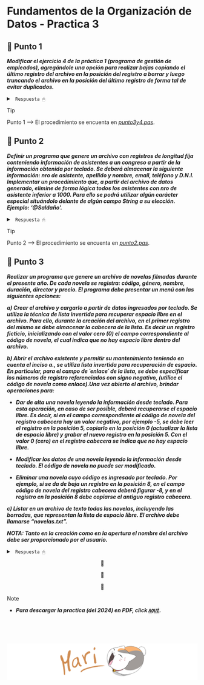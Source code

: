 # Fundamentos de la Organización de Datos - Practica 3

## 🔵 Punto 1

***Modificar el ejercicio 4 de la práctica 1 (programa de gestión de empleados),
agregándole una opción para realizar bajas copiando el último registro del archivo en
la posición del registro a borrar y luego truncando el archivo en la posición del último
registro de forma tal de evitar duplicados.***

<details><summary> <code> Respuesta 🖱 </code></summary><br>

~~~
procedure baja(var arc_emp:empleado); 
var
    nro,aux:integer;
    emp:empleR;
    existe:boolean;
begin
    Reset(arc_emp);
    read(arc_emp,emp);
    WriteLn('Ingrese numero de empleado a eliminar');
    read(nro);
    existe:=false;
    while(not Eof(arc_emp) or (not existe))do begin
        read(arc_emp,emp);
        if(nro<>emp.nro)then
          existe:=true;
    end;
    if (existe) then begin
      aux:=FilePos(arc_emp)-1; {me guardo la posición del registro a sobreescribir}
      Seek(arc_emp,FilePos(arc_emp)-1); {voy a la posicion del ultimo registro en el archivo}
      read(arc_emp,emp); {leo el ultimo registro del archivo}
      Seek(arc_emp,aux); {vuelvo a la posicion del registro a sobreescribir}
      Write(arc_emp,emp); {guardo el ultimo registro en esta posicion}
      Seek(arc_emp,FilePos(arc_emp)-1); {apunto a la posicion del ultimo registro}
      Truncate(arc_emp); {la trunco}
    end;
end;
~~~

</details>

>[!TIP]
>
> Punto 1 --> El procedimiento se encuenta en [*punto3y4.pas*](/practica1/punto3y4.pas).

## 🔵 Punto 2

***Definir un programa que genere un archivo con registros de longitud fija conteniendo información de asistentes a un congreso a partir de la información obtenida por teclado. Se deberá almacenar la siguiente información: nro de asistente, apellido y nombre, email, teléfono y D.N.I. Implementar un procedimiento que, a partir del archivo de datos generado, elimine de forma lógica todos los asistentes con nro de asistente inferior a 1000. Para ello se podrá utilizar algún carácter especial situándolo delante de algún campo String a su elección. Ejemplo: ‘@Saldaño’.***

<details><summary> <code> Respuesta 🖱 </code></summary><br>

~~~
Program punto2;
type
    asistenteR = record
        nroAsis:integer;
        apeNomb:string[20];
        email:string[15];
        tel:integer;
        dni:integer;
    end;
    archivo = file of asistenteR;

procedure cargar (var a:asistenteR);
begin
  WriteLn('Ingrese nroAsist, apellido y nombre, email, tel y dni, o 0 para salir');
  Read(a.nroAsis);
  if(a.nroAsis<>0)then begin
    Read(a.apeNomb);
    Read(a.email);
    Read(a.tel);
    Read(a.dni);
  end;
end;

{generar un archivo con registros de longitud fija conteniendo información de asistentes
a un congreso a partir de la información obtenida por teclado.}
procedure generar(var a:archivo);
var
    asistR:asistenteR;
begin
    Assign(a,'archivo_asistentes');
    Rewrite(a);
    cargar(asistR);
    while (asistR.nroAsis<>0) do begin
        Write(a,asistR);
        cargar(asistR);
    end;
    Close(a);
end;

{elimine de forma lógica todos los asistentes con nro de asistente inferior a 1000}
procedure eliminar_logico(var a:archivo);
var
    asistR:asistenteR;
begin
    Reset(a);
    while (not Eof(a)) do begin
      Read(a,asistR);
      if(asistR.nroAsis<1000)then begin
        asistR.apeNomb:=Concat('***',asistR.apeNomb);
        Seek(a,FilePos(a)-1);
        Write(a,asistR);
      end;
    end;
    Close(a);
end;

{programa principal}
var
    a:archivo;
begin
    generar(a);
    eliminar_logico(a);
end.
~~~

</details>

>[!TIP]
>
> Punto 2 --> El procedimiento se encuenta en [*punto2.pas*](/practica3/punto2.pas).

## 🔵 Punto 3

***Realizar un programa que genere un archivo de novelas filmadas durante el presente año. De cada novela se registra: código, género, nombre, duración, director y precio. El programa debe presentar un menú con las siguientes opciones:***

***a) Crear el archivo y cargarlo a partir de datos ingresados por teclado. Se utiliza la técnica de lista invertida para recuperar espacio libre en el archivo. Para ello, durante la creación del archivo, en el primer registro del mismo se debe almacenar la cabecera de la lista. Es decir un registro ficticio, inicializando con el valor cero (0) el campo correspondiente al código de novela, el cual indica que no hay espacio libre dentro del archivo.***

***b) Abrir el archivo existente y permitir su mantenimiento teniendo en cuenta el inciso a., se utiliza lista invertida para recuperación de espacio. En particular, para el campo de ´enlace´ de la lista, se debe especificar los números de registro referenciados con signo negativo, (utilice el código de novela como enlace).Una vez abierto el archivo, brindar operaciones para:***

* ***Dar de alta una novela leyendo la información desde teclado. Para esta operación, en caso de ser posible, deberá recuperarse el espacio libre. Es decir, si en el campo correspondiente al código de novela del registro cabecera hay un valor negativo, por ejemplo -5, se debe leer el registro en la posición 5, copiarlo en la posición 0 (actualizar la lista de espacio libre) y grabar el nuevo registro en la posición 5. Con el valor 0 (cero) en el registro cabecera se indica que no hay espacio libre.***

* ***Modificar los datos de una novela leyendo la información desde teclado. El código de novela no puede ser modificado.***

* ***Eliminar una novela cuyo código es ingresado por teclado. Por ejemplo, si se da de baja un registro en la posición 8, en el campo código de novela del registro cabecera deberá figurar -8, y en el registro en la posición 8 debe copiarse el antiguo registro cabecera.***

***c) Listar en un archivo de texto todas las novelas, incluyendo las borradas, que representan la lista de espacio libre. El archivo debe llamarse “novelas.txt”.***

***NOTA: Tanto en la creación como en la apertura el nombre del archivo debe ser proporcionado por el usuario.***

<details><summary> <code> Respuesta 🖱 </code></summary><br>

~~~
Program punto3;
type
    novelaR = record
        cod:integer;
        genero:String[10];
        nombre:String[20];
        duracion:integer;
        director:string[20];
        precio:real;
    end;
    arc_novelas = file of novelaR;

procedure leer_novela(var nov:novelaR);
begin
  WriteLn('Ingrese codigo, genero, nombre, duracion, director y precio, o -1 para terminar.');
  Read(nov.cod);
  if(nov.cod<>-1)then begin
    Read(nov.genero);
    Read(nov.nombre);
    Read(nov.duracion);
    Read(nov.director);
    Read(nov.precio);
  end;
end;

{punto a) --> Crear el archivo y cargarlo a partir de datos ingresados por teclado. 
(LISTA INVERTIDA: durante la creación del archivo, en el primer registro se debe 
almacenar la cabecera de la lista. Es decir un registro ficticio, inicializando con el 
valor cero (0) el campo correspondiente al código de novela, el cual indica que no hay 
espacio libre dentro del archivo}
procedure carga(var a:arc_novelas);
var
    nov:novelaR;
begin
    Assign(a,'archivo');
    Rewrite(a);
    nov.cod:=0;
    Write(a,nov); {cabecera de la lista}
    leer_novela(nov);
    while (nov.cod<>-1) do begin
      Write(a,nov);
      leer_novela(nov);
    end;
    Close(a);
end;

{punto b) i --> dar de alta una novela (de ser posible)}
procedure alta_novela(var a:arc_novelas);
var 
    nueva,nov,cab:novelaR;
begin
    Reset(a);
    leer_novela(nueva);
    read(a,nov);
    if (nov.cod=0) then begin
      Seek(a,FileSize(a));
      Write(a,nueva);
    end
    else begin
      Seek(a,abs(nov.cod)); {voy a la posicion en donde quiero guardar la nueva novela}
      Read(a,cab); {leo el registro de esa posicion y me lo guardo en cab}
      Seek(a,FilePos(a)-1); {vuelvo a apuntar donde tengo espacio}
      Write(a,nueva); {guardo la novela nueva}
      Seek(a,0); {voy a la posicion cabecera}
      Write(a,cab); {guardo la variable cabecera que tiene otra posicion libre (o el 0)}
    end;
    Close(a);
end;

{punto b) ii --> modificar novela desde teclado (cod NO)}
procedure realizar_modif(var n:novela);
var
    aux:integer;
begin
    aux:=1;
    while (aux>0 and aux<=5) do begin
      WriteLn('Ingrese la opcion que desea modificar');
      WriteLn('1 --> Modificar genero.');
      WriteLn('2 --> Modificar nombre.');
      WriteLn('3 --> Modificar duracion.');
      WriteLn('4 --> Modificar director.');
      WriteLn('5 --> Modificar precio.');
      WriteLn('Cualquier otro para salir.');
      Read(aux);
      WriteLn('Ingrese modificacion: ');
      case aux of
        1: read (n.genero);
        2: read (n.nombre);
        3: read (n.duracion);
        4: read (n.director);
        5: read (n.precio);
      end;
    end;
end;

procedure modificar(var a:arc_novelas);
var
    n:novelaR;
    cod:integer;
    esta:boolean;
begin
    Reset(a);
    WriteLn('Ingrese cod de novela a modificar: ');
    read(cod);
    esta:=false;
    while ((not Eof(a)) and (not esta)) do begin
      read(a,n);
      if(n.cod=cod)then
        esta:=true;
    end;
    if esta then begin
      realizar_modif(n);
      seek(a,FilePos(a)-1);
      write(a,n);
    end 
    else 
      WriteLn('No se encontró la novela.');
    Close(a);
end;

{punto b) iii --> dar de baja novela}
procedure baja_novela(var a:arc_novelas);
var
    cod:integer;
    cab,n:novelaR;
    esta:boolean;
begin
    Reset(a);
    WriteLn('Ingrese codigo de la novela a eliminar.');
    read(cod);
    esta:=false;
    Read(a,cab);
    Read(a,n);
    while (not Eof(a)) do begin
      if(n.cod=cod)then begin
        esta:=true;
        n.cod:=cab.cod; {guardo el codigo que tengo en cabecera en el lugar a eliminar}
        Seek(a,FilePos(a)-1);   {vuelvo el puntero para atras}
        cab.cod := FilePos(a)*-1; {pongo la posicion a eliminar en negativo y guardo en cabecera}
        Write(a,n); {guardo en la posicion el archivo con el codigo negativo (elim logica)}
        Seek(a,0); {vuelvo a cabecera}
        Write(a,cab); {guardo cabecera modificada}
      end
      else 
        Read(a,n);
    end;
    if(not esta)then
      WriteLn('La novela que se quiere eliminar no esta en el archivo.');
    Close(a);
end;

{punto c) --> listar novelas que representan la lista de espacio libre.}
procedure listar (var a:arc_novelas;var txt:Text);
var
    n:novelaR;
begin
    Assign(txt,'novelas.txt');
    Rewrite(txt);
    Reset(a);
    Seek(a,1); {salteo la cabecera}
    Read(a,n);
    while (not Eof(a)) do begin
      if(n.cod>0)then 
        WriteLn(txt,'Codigo: ',n.cod,', Nombre: ',n.nombre,', Genero: ',n.genero,' Duracion: ',n.duracion,', Director: ',n.director,' Precio: ',n.precio,'.')
      else 
        WriteLn('Espacio Libre.');
      Read(a,n);
    end;
    Close(a);
    Close(txt);
end;

{programa principal}
var
    a:arc_novelas;
    txt:Text;
begin
    carga(a);
    alta_novela(a);
    modificar(a);
    baja_novela(a);
    listar(a,txt);
end.
~~~

</details>

<p align=center>🔵</p>
<p align=center>🔵</p>
<p align=center>🔵</p>


>[!NOTE]
>
> * ***Para descargar la practica (del 2024) en PDF, click [<code>AQUÍ</code>](https://drive.google.com/file/d/1SQitB1Q9bsS3azl4tFKMQryw7hZCEiFR/view?usp=sharing).***


<br>
<br>
<br>


<p><img align="center" src="https://github.com/Marimari2342/Marimari2342/blob/main/firmagith.png" alt="marigit"/></p>